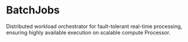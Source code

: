# BatchJobs
Distributed workload orchestrator for fault-tolerant real-time processing, ensuring highly available execution on scalable compute Processor.
